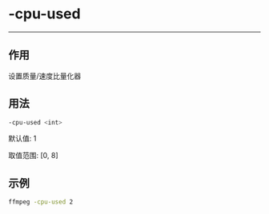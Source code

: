 # -cpu-used

---

## 作用

设置质量/速度比量化器

## 用法

```bash
-cpu-used <int>
```

默认值: 1

取值范围: [0, 8]

## 示例

```bash
ffmpeg -cpu-used 2
```
